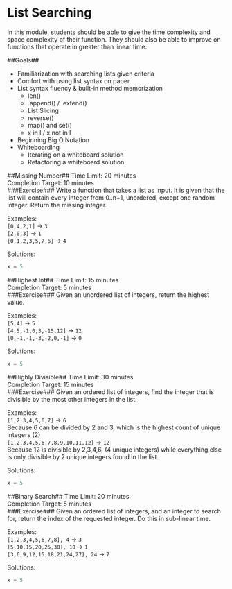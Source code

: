 List Searching
==============
In this module, students should be able to give the time complexity and space complexity of their function. They should also be able to improve on functions that operate in greater than linear time.   

##Goals##

* Familiarization with searching lists given criteria
* Comfort with using list syntax on paper
* List syntax fluency & built-in method memorization
	* len()
	* .append() / .extend()
	* List Slicing
	* reverse()
	* map() and set()
	* x in l / x not in l
* Beginning Big O Notation
* Whiteboarding
	* Iterating on a whiteboard solution
	* Refactoring a whiteboard solution


##Missing Number##
Time Limit: 20 minutes  
Completion Target: 10 minutes  
###Exercise###
Write a function that takes a list as input. It is given that the list will contain every integer from 0..n+1, unordered, except one random integer. Return the missing integer.

Examples:  
`[0,4,2,1]` -> `3`  
`[2,0,3]` -> `1`  
`[0,1,2,3,5,7,6]` -> `4`  


Solutions:  
```python
x = 5
```

##Highest Int##
Time Limit: 15 minutes  
Completion Target: 5 minutes  
###Exercise###
Given an unordered list of integers, return the highest value.

Examples:  
`[5,4]` -> `5`  
`[4,5,-1,0,3,-15,12]` -> `12`  
`[0,-1,-1,-3,-2,0,-1]` -> `0`  

Solutions:  
```python
x = 5
```

##Highly Divisible##
Time Limit: 30 minutes  
Completion Target: 15 minutes  
###Exercise###
Given an ordered list of integers, find the integer that is divisible by the most other integers in the list. 

Examples:  
`[1,2,3,4,5,6,7]` -> `6`  
Because 6 can be divided by 2 and 3, which is the highest count of unique integers (2)  
`[1,2,3,4,5,6,7,8,9,10,11,12]` -> `12`  
Because 12 is divisible by 2,3,4,6, (4 unique integers) while everything else is only divisible by 2 unique integers found in the list.  

Solutions:  
```python
x = 5
```

##Binary Search##
Time Limit: 20 minutes  
Completion Target: 5 minutes  
###Exercise###
Given an ordered list of integers, and an integer to search for, return the index of the requested integer. Do this in sub-linear time.


Examples:  
`[1,2,3,4,5,6,7,8], 4` -> `3`  
`[5,10,15,20,25,30], 10` -> `1`  
`[3,6,9,12,15,18,21,24,27], 24` -> `7`  


Solutions:  
```python
x = 5
```

